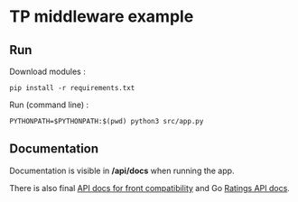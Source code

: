 # TP middleware example

## Run

Download modules :
```
pip install -r requirements.txt
```
Run (command line) :
```
PYTHONPATH=$PYTHONPATH:$(pwd) python3 src/app.py
```

## Documentation

Documentation is visible in **/api/docs** when running the app.

There is also final [API docs for front compatibility](api_documentations/flask_api_for_front_compatibility/swagger.json)
and Go [Ratings API docs](api_documentations/go_api_ratings/swagger.json).